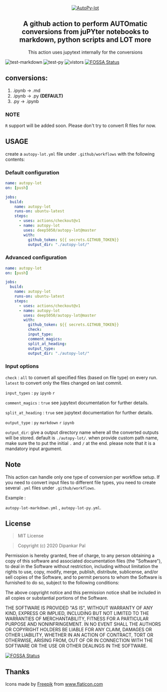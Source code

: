 <div align="center">
 <p align="center"> <a href="https://github.com/deep5050/autopy-lot"><img src="https://i.imgur.com/WZSNO5m.png" title="AutoPy-lot"  align="center"/></a></p>

<p align="center"> <h2 align="center">A github action to perform AUTOmatic conversions from juPYter notebooks to markdown, python scripts and LOT more</h2></p>

<p align="center">This action uses jupytext <a src="https://github.com/mwouts/jupytext"> internally for the conversions</a></p>
</div>

![test-markdown](https://github.com/deep5050/autopy-lot/workflows/test-markdown/badge.svg)
![test-py](https://github.com/deep5050/autopy-lot/workflows/test-py/badge.svg)
![vistors](http://hits.dwyl.com/deep5050/autopy-lot.svg)
[![FOSSA Status](https://app.fossa.com/api/projects/git%2Bgithub.com%2Fdeep5050%2Fautopy-lot.svg?type=shield)](https://app.fossa.com/projects/git%2Bgithub.com%2Fdeep5050%2Fautopy-lot?ref=badge_shield)

## conversions:

1. .ipynb -> .md
2. .ipynb -> .py <b>(DEFAULT)</b>
3. .py -> .ipynb

### NOTE

`R` support will be added soon. Please don't try to convert R files for now.

## USAGE

create a `autopy-lot.yml` file under `.github/workflows` with the following
contents:

### Default configuration

```yaml
name: autopy-lot
on: [push]

jobs:
  build:
    name: autopy-lot
    runs-on: ubuntu-latest
    steps:
      - uses: actions/checkout@v1
      - name: autopy-lot
        uses: deep5050/autopy-lot@master
        with:
          github_token: ${{ secrets.GITHUB_TOKEN}}
          output_dir: "./autopy-lot/"
```

### Advanced configuration

```yaml
name: autopy-lot
on: [push]

jobs:
  build:
    name: autopy-lot
    runs-on: ubuntu-latest
    steps:
      - uses: actions/checkout@v1
      - name: autopy-lot
        uses: deep5050/autopy-lot@master
        with:
          github_token: ${{ secrets.GITHUB_TOKEN}}
          check:
          input_type:
          comment_magics:
          split_at_heading:
          output_type:
          output_dir: "./autopy-lot/"
```

### Input options

`check` : `all` to convert all specified files (based on file type) on every
run. `latest` to convert only the files changed on last commit.

`input_types` : `py` `ipynb` `r`

`comment_magics` : `true` see jupytext documentation for further details.

`split_at_heading` : `true` see jupytext documentation for further details.

`output_type` : `py` `markdown` `r` `ipynb`

`output_dir`: give a output directory name where all the converted outputs will
be stored. default is `./autopy-lot/`. when provide custom path name, make sure
the to put the initial `.` and `/` at the end. please note that it is a
mandatory input argument.

## Note

This action can handle only one type of conversion per workflow setup. If you
need to convert input files to different file types, you need to create several
`.yml` files under `.github/workflows`.

Example :

`autopy-lot-markdown.yml` , `autopy-lot-py.yml`.

## License

> MIT License

> Copyright (c) 2020 Dipankar Pal

Permission is hereby granted, free of charge, to any person obtaining a copy of
this software and associated documentation files (the "Software"), to deal in
the Software without restriction, including without limitation the rights to
use, copy, modify, merge, publish, distribute, sublicense, and/or sell copies of
the Software, and to permit persons to whom the Software is furnished to do so,
subject to the following conditions:

The above copyright notice and this permission notice shall be included in all
copies or substantial portions of the Software.

THE SOFTWARE IS PROVIDED "AS IS", WITHOUT WARRANTY OF ANY KIND, EXPRESS OR
IMPLIED, INCLUDING BUT NOT LIMITED TO THE WARRANTIES OF MERCHANTABILITY, FITNESS
FOR A PARTICULAR PURPOSE AND NONINFRINGEMENT. IN NO EVENT SHALL THE AUTHORS OR
COPYRIGHT HOLDERS BE LIABLE FOR ANY CLAIM, DAMAGES OR OTHER LIABILITY, WHETHER
IN AN ACTION OF CONTRACT, TORT OR OTHERWISE, ARISING FROM, OUT OF OR IN
CONNECTION WITH THE SOFTWARE OR THE USE OR OTHER DEALINGS IN THE SOFTWARE.

[![FOSSA Status](https://app.fossa.com/api/projects/git%2Bgithub.com%2Fdeep5050%2Fautopy-lot.svg?type=large)](https://app.fossa.com/projects/git%2Bgithub.com%2Fdeep5050%2Fautopy-lot?ref=badge_large)

## Thanks

Icons made by
<a href="https://www.flaticon.com/authors/freepik" title="Freepik">Freepik</a>
from <a href="https://www.flaticon.com/" title="Flaticon"> www.flaticon.com</a>
